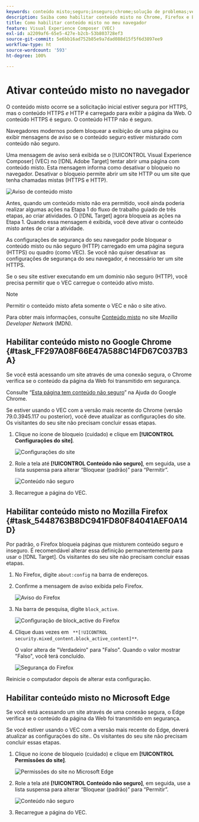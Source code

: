 ```yaml
---
keywords: conteúdo misto;seguro;inseguro;chrome;solução de problemas;vec;visual experience composer;não seguro;http;https;firefox;internet explorer
description: Saiba como habilitar conteúdo misto no Chrome, Firefox e Edge. Você pode habilitar conteúdo misto quando um navegador bloquear a exibição de uma página porque há conteúdo seguro misturado com conteúdo inseguro.
title: Como habilitar conteúdo misto no meu navegador
feature: Visual Experience Composer (VEC)
exl-id: a2209af6-65e5-427e-b2cb-53b803728ef3
source-git-commit: 5e6bb16ad752b85e9a7dad088d15f5f6d3897ee9
workflow-type: ht
source-wordcount: '593'
ht-degree: 100%

---
```


# Ativar conteúdo misto no navegador

O conteúdo misto ocorre se a solicitação inicial estiver segura por HTTPS, mas o conteúdo HTTPS *e* HTTP é carregado para exibir a página da Web. O conteúdo HTTPS é seguro. O conteúdo HTTP não é seguro.

Navegadores modernos podem bloquear a exibição de uma página ou exibir mensagens de aviso se o conteúdo seguro estiver misturado com conteúdo não seguro.

Uma mensagem de aviso será exibida se o [!UICONTROL Visual Experience Composer] (VEC) no [!DNL Adobe Target] tentar abrir uma página com conteúdo misto. Esta mensagem informa como desativar o bloqueio no navegador. Desativar o bloqueio permite abrir um site HTTP ou um site que tenha chamadas mistas (HTTPS e HTTP).

![Aviso de conteúdo misto](/help/main/c-experiences/c-visual-experience-composer/r-troubleshoot-composer/assets/mixed_content_warning.png)

Antes, quando um conteúdo misto não era permitido, você ainda poderia realizar algumas ações na Etapa 1 do fluxo de trabalho guiado de três etapas, ao criar atividades. O [!DNL Target] agora bloqueia as ações na Etapa 1. Quando essa mensagem é exibida, você deve ativar o conteúdo misto antes de criar a atividade.

As configurações de segurança do seu navegador pode bloquear o conteúdo misto ou não seguro (HTTP) carregado em uma página segura (HTTPS) ou quadro (como VEC). Se você não quiser desativar as configurações de segurança do seu navegador, é necessário ter um site HTTPS.

Se o seu site estiver executando em um domínio não seguro (HTTP), você precisa permitir que o VEC carregue o conteúdo ativo misto.

>[!NOTE]
>
>Permitir o conteúdo misto afeta somente o VEC e não o site ativo.

Para obter mais informações, consulte [Conteúdo misto](https://developer.mozilla.org/en-US/docs/Web/Security/Mixed_content) no site *Mozilla Developer Network* (MDN).

## Habilitar conteúdo misto no Google Chrome {#task_FF297A08F66E47A588C14FD67C037B3A}

Se você está acessando um site através de uma conexão segura, o Chrome verifica se o conteúdo da página da Web foi transmitido em segurança.

Consulte “[Esta página tem conteúdo não seguro](https://support.google.com/chrome/answer/1342714?hl=pt)” na Ajuda do Google Chrome.

Se estiver usando o VEC com a versão mais recente do Chrome (versão 79.0.3945.117 ou posterior), você deve atualizar as configurações do site. Os visitantes do seu site não precisam concluir essas etapas.

1. Clique no ícone de bloqueio (cuidado) e clique em **[!UICONTROL Configurações do site]**.

   ![Configurações do site](/help/main/c-experiences/c-visual-experience-composer/r-troubleshoot-composer/assets/site-settings.png)

1. Role a tela até **[!UICONTROL Conteúdo não seguro]**, em seguida, use a lista suspensa para alterar “Bloquear (padrão)” para “Permitir”.

   ![Conteúdo não seguro](/help/main/c-experiences/c-visual-experience-composer/r-troubleshoot-composer/assets/insecure-content.png)

1. Recarregue a página do VEC.

## Habilitar conteúdo misto no Mozilla Firefox {#task_5448763B8DC941FD80F84041AEF0A14D}

Por padrão, o Firefox bloqueia páginas que misturem conteúdo seguro e inseguro. É recomendável alterar essa definição permanentemente para usar o [!DNL Target]. Os visitantes do seu site não precisam concluir essas etapas.

1. No Firefox, digite `about:config` na barra de endereços.
1. Confirme a mensagem de aviso exibida pelo Firefox.

   ![Aviso do Firefox](/help/main/c-experiences/c-visual-experience-composer/r-troubleshoot-composer/assets/firefox.png)

1. Na barra de pesquisa, digite `block_active`.

   ![Configuração de block_active do Firefox](/help/main/c-experiences/c-visual-experience-composer/r-troubleshoot-composer/assets/firefox3.png)

1. Clique duas vezes em ` **[!UICONTROL security.mixed_content.block_active_content]**`.

   O valor altera de &quot;Verdadeiro&quot; para &quot;Falso&quot;. Quando o valor mostrar &quot;Falso&quot;, você terá concluído. 

   ![Segurança do Firefox](/help/main/c-experiences/c-visual-experience-composer/r-troubleshoot-composer/assets/firefox2.png)

Reinicie o computador depois de alterar esta configuração.

## Habilitar conteúdo misto no Microsoft Edge

Se você está acessando um site através de uma conexão segura, o Edge verifica se o conteúdo da página da Web foi transmitido em segurança.

Se você estiver usando o VEC com a versão mais recente do Edge, deverá atualizar as configurações do site.. Os visitantes do seu site não precisam concluir essas etapas.

1. Clique no ícone de bloqueio (cuidado) e clique em **[!UICONTROL Permissões do site]**.

   ![Permissões do site no Microsoft Edge](/help/main/c-experiences/c-visual-experience-composer/r-troubleshoot-composer/assets/ms-edge.png)

1. Role a tela até **[!UICONTROL Conteúdo não seguro]**, em seguida, use a lista suspensa para alterar “Bloquear (padrão)” para “Permitir”.

   ![Conteúdo não seguro](/help/main/c-experiences/c-visual-experience-composer/r-troubleshoot-composer/assets/ms-edge-2.png)

1. Recarregue a página do VEC.
